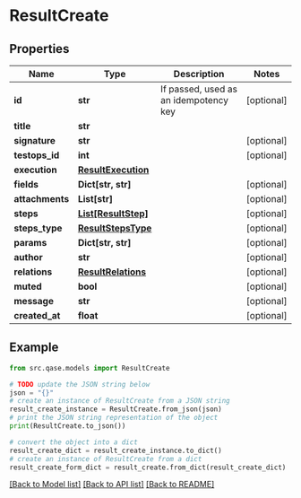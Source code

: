 # ResultCreate


## Properties

Name | Type | Description | Notes
------------ | ------------- | ------------- | -------------
**id** | **str** | If passed, used as an idempotency key | [optional] 
**title** | **str** |  | 
**signature** | **str** |  | [optional] 
**testops_id** | **int** |  | [optional] 
**execution** | [**ResultExecution**](ResultExecution.md) |  | 
**fields** | **Dict[str, str]** |  | [optional] 
**attachments** | **List[str]** |  | [optional] 
**steps** | [**List[ResultStep]**](ResultStep.md) |  | [optional] 
**steps_type** | [**ResultStepsType**](ResultStepsType.md) |  | [optional] 
**params** | **Dict[str, str]** |  | [optional] 
**author** | **str** |  | [optional] 
**relations** | [**ResultRelations**](ResultRelations.md) |  | [optional] 
**muted** | **bool** |  | [optional] 
**message** | **str** |  | [optional] 
**created_at** | **float** |  | [optional] 

## Example

```python
from src.qase.models import ResultCreate

# TODO update the JSON string below
json = "{}"
# create an instance of ResultCreate from a JSON string
result_create_instance = ResultCreate.from_json(json)
# print the JSON string representation of the object
print(ResultCreate.to_json())

# convert the object into a dict
result_create_dict = result_create_instance.to_dict()
# create an instance of ResultCreate from a dict
result_create_form_dict = result_create.from_dict(result_create_dict)
```
[[Back to Model list]](../README.md#documentation-for-models) [[Back to API list]](../README.md#documentation-for-api-endpoints) [[Back to README]](../README.md)


